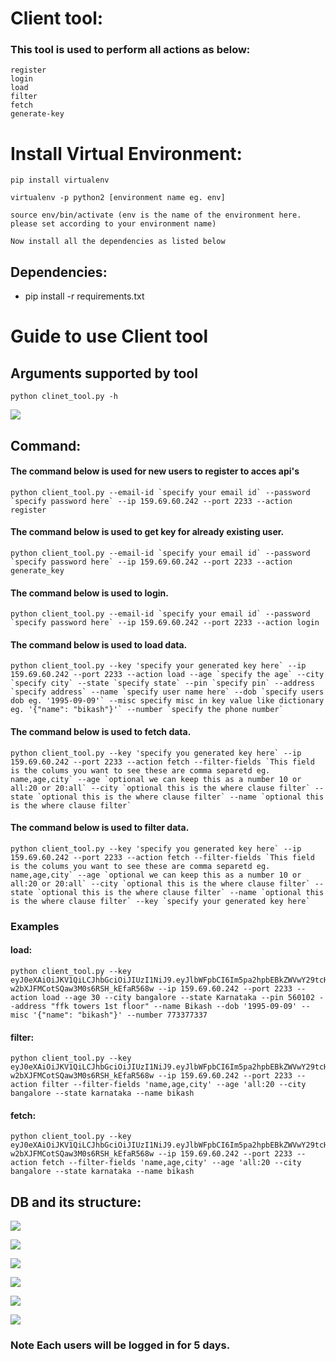 # Client tool:

### This tool is used to perform all actions as below:
    register
    login
    load
    filter
    fetch
    generate-key

# Install Virtual Environment:
```
pip install virtualenv

virtualenv -p python2 [environment name eg. env]

source env/bin/activate (env is the name of the environment here. please set according to your environment name)

Now install all the dependencies as listed below
```

## Dependencies:
- pip install -r requirements.txt

# Guide to use Client tool

## Arguments supported by tool

```
python clinet_tool.py -h
```
![](https://i.imgur.com/CzuxAsT.png)

## Command:

#### The command below is used for new users to register to acces api's
```
python client_tool.py --email-id `specify your email id` --password `specify password here` --ip 159.69.60.242 --port 2233 --action register
```

#### The command below is used to get key for already existing user.
```
python client_tool.py --email-id `specify your email id` --password `specify password here` --ip 159.69.60.242 --port 2233 --action generate_key
```

#### The command below is used to login.
```
python client_tool.py --email-id `specify your email id` --password `specify password here` --ip 159.69.60.242 --port 2233 --action login
```

#### The command below is used to load data.
```
python client_tool.py --key 'specify your generated key here` --ip 159.69.60.242 --port 2233 --action load --age `specify the age` --city `specify city` --state `specify state` --pin `specify pin` --address `specify address` --name `specify user name here` --dob `specify users dob eg. '1995-09-09'` --misc specify misc in key value like dictionary eg. '{"name": "bikash"}'` --number `specify the phone number`
```

#### The command below is used to fetch data.
```
python client_tool.py --key 'specify you generated key here` --ip 159.69.60.242 --port 2233 --action fetch --filter-fields `This field is the colums you want to see these are comma separetd eg. name,age,city` --age `optional we can keep this as a number 10 or all:20 or 20:all` --city `optional this is the where clause filter` --state `optional this is the where clause filter` --name `optional this is the where clause filter`
```

#### The command below is used to filter data.
```
python client_tool.py --key 'specify you generated key here` --ip 159.69.60.242 --port 2233 --action fetch --filter-fields `This field is the colums you want to see these are comma separetd eg. name,age,city` --age `optional we can keep this as a number 10 or all:20 or 20:all` --city `optional this is the where clause filter` --state `optional this is the where clause filter` --name `optional this is the where clause filter` --key `specify your generated key here`
```

### Examples

#### load:
```
python client_tool.py --key eyJ0eXAiOiJKV1QiLCJhbGciOiJIUzI1NiJ9.eyJlbWFpbCI6Im5pa2hpbEBkZWVwY29tcHV0ZS5jb20ifQ.cLnKYsZeL3-w2bXJFMCotSQaw3M0s6RSH_kEfaR568w --ip 159.69.60.242 --port 2233 --action load --age 30 --city bangalore --state Karnataka --pin 560102 --address "ffk towers 1st floor" --name Bikash --dob '1995-09-09' --misc '{"name": "bikash"}' --number 773377337
```

#### filter:
```
python client_tool.py --key eyJ0eXAiOiJKV1QiLCJhbGciOiJIUzI1NiJ9.eyJlbWFpbCI6Im5pa2hpbEBkZWVwY29tcHV0ZS5jb20ifQ.cLnKYsZeL3-w2bXJFMCotSQaw3M0s6RSH_kEfaR568w --ip 159.69.60.242 --port 2233 --action filter --filter-fields 'name,age,city' --age 'all:20 --city bangalore --state karnataka --name bikash
```

#### fetch:
```
python client_tool.py --key eyJ0eXAiOiJKV1QiLCJhbGciOiJIUzI1NiJ9.eyJlbWFpbCI6Im5pa2hpbEBkZWVwY29tcHV0ZS5jb20ifQ.cLnKYsZeL3-w2bXJFMCotSQaw3M0s6RSH_kEfaR568w --ip 159.69.60.242 --port 2233 --action fetch --filter-fields 'name,age,city' --age 'all:20 --city bangalore --state karnataka --name bikash
```

## DB and its structure:

![](https://i.imgur.com/JBiI27K.png)

![](https://i.imgur.com/1qDcteC.png)

![](https://i.imgur.com/rMNScrj.png)

![](https://i.imgur.com/segaOmv.png)

![](https://i.imgur.com/JKjrrfp.png)

![](https://i.imgur.com/qfbuag5.png)


### Note Each users will be logged in for 5 days.
